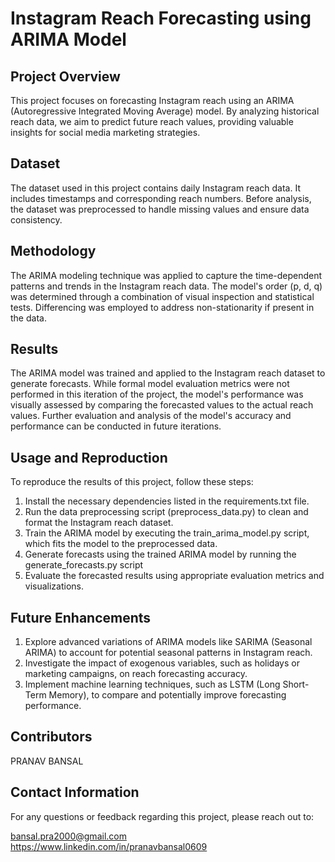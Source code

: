 # Instagram Reach Forecasting using ARIMA Model

## Project Overview
This project focuses on forecasting Instagram reach using an ARIMA (Autoregressive Integrated Moving Average) model. By analyzing historical reach data, we aim to predict future reach values, providing valuable insights for social media marketing strategies.

## Dataset
The dataset used in this project contains daily Instagram reach data. It includes timestamps and corresponding reach numbers. Before analysis, the dataset was preprocessed to handle missing values and ensure data consistency.

## Methodology
The ARIMA modeling technique was applied to capture the time-dependent patterns and trends in the Instagram reach data. The model's order (p, d, q) was determined through a combination of visual inspection and statistical tests. 
Differencing was employed to address non-stationarity if present in the data.

## Results
The ARIMA model was trained and applied to the Instagram reach dataset to generate forecasts.
While formal model evaluation metrics were not performed in this iteration of the project, the model's performance was visually assessed by comparing the forecasted values to the actual reach values. 
Further evaluation and analysis of the model's accuracy and performance can be conducted in future iterations.

## Usage and Reproduction
To reproduce the results of this project, follow these steps:

1. Install the necessary dependencies listed in the requirements.txt file.
2. Run the data preprocessing script (preprocess_data.py) to clean and format the Instagram reach dataset.
3. Train the ARIMA model by executing the train_arima_model.py script, which fits the model to the preprocessed data.
4. Generate forecasts using the trained ARIMA model by running the generate_forecasts.py script
5. Evaluate the forecasted results using appropriate evaluation metrics and visualizations.
   
## Future Enhancements
1. Explore advanced variations of ARIMA models like SARIMA (Seasonal ARIMA) to account for potential seasonal patterns in Instagram reach.
2. Investigate the impact of exogenous variables, such as holidays or marketing campaigns, on reach forecasting accuracy.
3. Implement machine learning techniques, such as LSTM (Long Short-Term Memory), to compare and potentially improve forecasting performance.
   
## Contributors
PRANAV BANSAL

## Contact Information
For any questions or feedback regarding this project, please reach out to:

bansal.pra2000@gmail.com
https://www.linkedin.com/in/pranavbansal0609
